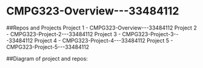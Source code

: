 # CMPG323-Overview---33484112

##Repos and Projects
Project 1 - CMPG323-Overview---33484112
Project 2 - CMPG323-Project-2---33484112
Project 3 - CMPG323-Project-3---33484112
Project 4 - CMPG323-Project-4---33484112
Project 5 - CMPG323-Project-5---33484112

##Diagram of project and repos:
